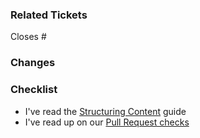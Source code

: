 ### Related Tickets

<!-- List relevant tickets, e.g. 'Closes #<some_ticket_number>', or just write 'n/a' -->

Closes #

### Changes

<!-- Briefly describe the changes you made -->



### Checklist

* I've read the [Structuring Content](https://docs.ubclaunchpad.com/CONTRIBUTING#structuring-content) guide
* I've read up on our [Pull Request checks](https://docs.ubclaunchpad.com/CONTRIBUTING#checks)
